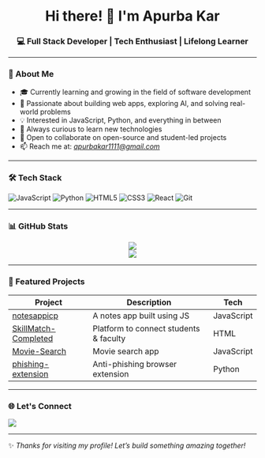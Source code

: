 <h1 align="center">Hi there! 👋 I'm Apurba Kar</h1>
<h3 align="center">💻 Full Stack Developer | Tech Enthusiast | Lifelong Learner</h3>

---

### 🌟 About Me

- 🎓 Currently learning and growing in the field of software development
- 🚀 Passionate about building web apps, exploring AI, and solving real-world problems
- 💡 Interested in JavaScript, Python, and everything in between
- 🧠 Always curious to learn new technologies
- 🤝 Open to collaborate on open-source and student-led projects
- 📫 Reach me at: *apurbakar1111@gmail.com*

---

### 🛠️ Tech Stack

![JavaScript](https://img.shields.io/badge/-JavaScript-black?style=flat-square&logo=javascript)
![Python](https://img.shields.io/badge/-Python-black?style=flat-square&logo=python)
![HTML5](https://img.shields.io/badge/-HTML5-black?style=flat-square&logo=html5)
![CSS3](https://img.shields.io/badge/-CSS3-black?style=flat-square&logo=css3)
![React](https://img.shields.io/badge/-React-black?style=flat-square&logo=react)
![Git](https://img.shields.io/badge/-Git-black?style=flat-square&logo=git)

---

### 📊 GitHub Stats

<p align="center">
  <img src="https://github-readme-stats.vercel.app/api?username=Apurba-kar&show_icons=true&theme=github_dark" />
  <br/>
  <img src="https://github-readme-stats.vercel.app/api/top-langs/?username=Apurba-kar&layout=compact&theme=github_dark" />
</p>

---

### 📌 Featured Projects

| Project | Description | Tech |
|--------|-------------|------|
| [notesappicp](https://github.com/Apurba-kar/notesappicp) | A notes app built using JS | JavaScript |
| [SkillMatch-Completed](https://github.com/Apurba-kar/SkillMatch-Completed) | Platform to connect students & faculty | HTML |
| [Movie-Search](https://github.com/Apurba-kar/Movie-Search) | Movie search app | JavaScript |
| [phishing-extension](https://github.com/Apurba-kar/phishing-extension) | Anti-phishing browser extension | Python |

---

### 🌐 Let's Connect

<p>
  <a href="https://linkedin.com/in/apurba-kar-873419314">
    <img src="https://img.shields.io/badge/-LinkedIn-blue?style=flat-square&logo=linkedin" />
  </a>
</p>

---

✨ *Thanks for visiting my profile! Let’s build something amazing together!*

